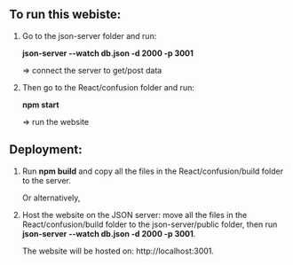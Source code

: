 ## To run this webiste:

1. Go to the json-server folder and run: 
	
   **json-server --watch db.json -d 2000 -p 3001**
	
   => connect the server to get/post data

2. Then go to the React/confusion folder and run: 

   **npm start**
	
   => run the website


## Deployment:

1. Run **npm build** and copy all the files in the React/confusion/build folder to the server.

   Or alternatively,

2. Host the website on the JSON server: move all the files in the React/confusion/build folder to the json-server/public folder, then run **json-server --watch db.json -d 2000 -p 3001**. 

   The website will be hosted on: http://localhost:3001.
